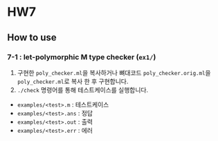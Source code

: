 # HW7
## How to use
### 7-1 : let-polymorphic M type checker (`ex1/`)
1. 구현한 `poly_checker.ml`을 복사하거나 뼈대코드 `poly_checker.orig.ml`을 `poly_checker.ml`로 복사 한 후 구현합니다.
2. `./check` 명령어를 통해 테스트케이스를 실행합니다.

- `examples/<test>.m` : 테스트케이스
- `examples/<test>.ans` : 정답
- `examples/<test>.out` : 출력
- `examples/<test>.err` : 에러
